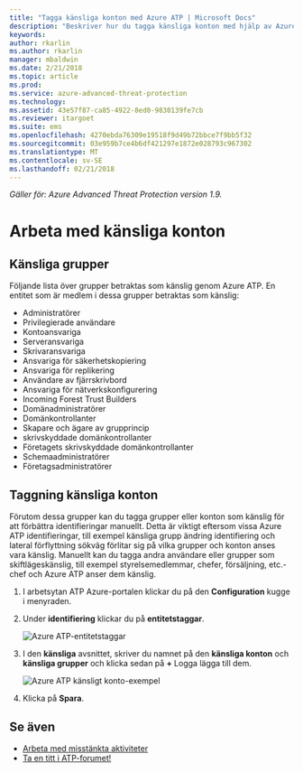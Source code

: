 ```yaml
---
title: "Tagga känsliga konton med Azure ATP | Microsoft Docs"
description: "Beskriver hur du tagga känsliga konton med hjälp av Azure Advanced Threat Protection (ATP)"
keywords: 
author: rkarlin
ms.author: rkarlin
manager: mbaldwin
ms.date: 2/21/2018
ms.topic: article
ms.prod: 
ms.service: azure-advanced-threat-protection
ms.technology: 
ms.assetid: 43e57f87-ca85-4922-8ed0-9830139fe7cb
ms.reviewer: itargoet
ms.suite: ems
ms.openlocfilehash: 4270ebda76309e19518f9d49b72bbce7f9bb5f32
ms.sourcegitcommit: 03e959b7ce4b6df421297e1872e028793c967302
ms.translationtype: MT
ms.contentlocale: sv-SE
ms.lasthandoff: 02/21/2018
---
```

*Gäller för: Azure Advanced Threat Protection version 1.9.*



# <a name="working-with-sensitive-accounts"></a>Arbeta med känsliga konton

## <a name="sensitive-groups"></a>Känsliga grupper

Följande lista över grupper betraktas som känslig genom Azure ATP. En entitet som är medlem i dessa grupper betraktas som känslig:

-   Administratörer
-   Privilegierade användare
-   Kontoansvariga
-   Serveransvariga
-   Skrivaransvariga
-   Ansvariga för säkerhetskopiering
-   Ansvariga för replikering
-   Användare av fjärrskrivbord 
-   Ansvariga för nätverkskonfigurering 
-   Incoming Forest Trust Builders
-   Domänadministratörer
-   Domänkontrollanter
-   Skapare och ägare av grupprincip 
-   skrivskyddade domänkontrollanter 
-   Företagets skrivskyddade domänkontrollanter 
-   Schemaadministratörer 
-   Företagsadministratörer


## <a name="tagging-sensitive-accounts"></a>Taggning känsliga konton

Förutom dessa grupper kan du tagga grupper eller konton som känslig för att förbättra identifieringar manuellt. Detta är viktigt eftersom vissa Azure ATP identifieringar, till exempel känsliga grupp ändring identifiering och lateral förflyttning sökväg förlitar sig på vilka grupper och konton anses vara känslig. Manuellt kan du tagga andra användare eller grupper som skiftlägeskänslig, till exempel styrelsemedlemmar, chefer, försäljning, etc.-chef och Azure ATP anser dem känslig.

1.  I arbetsytan ATP Azure-portalen klickar du på den **Configuration** kugge i menyraden.

2.  Under **identifiering** klickar du på **entitetstaggar**.

    ![Azure ATP-entitetstaggar](media/entity-tags.png)

3.  I den **känsliga** avsnittet, skriver du namnet på den **känsliga konton** och **känsliga grupper** och klicka sedan på  **+**  Logga lägga till dem.

    ![Azure ATP känsligt konto-exempel](media/sensitive-account-sample.png)

4. Klicka på **Spara**.

    
## <a name="see-also"></a>Se även

- [Arbeta med misstänkta aktiviteter](working-with-suspicious-activities.md)
- [Ta en titt i ATP-forumet!](https://aka.ms/azureatpcommunity)